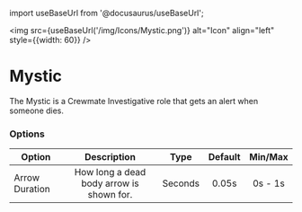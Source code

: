 import useBaseUrl from '@docusaurus/useBaseUrl';

<img src={useBaseUrl('/img/Icons/Mystic.png')} alt="Icon" align="left" style={{width: 60}} />
# Mystic

The Mystic is a Crewmate Investigative role that gets an alert when someone dies.

### Options

| Option | Description | Type | Default | Min/Max |
|----------|:-----------------:|:------:|:------:|:------:|
| Arrow Duration | How long a dead body arrow is shown for. | Seconds | 0.05s | 0s - 1s |